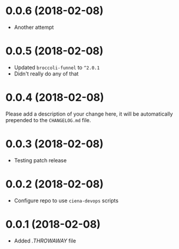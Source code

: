 # 0.0.6 (2018-02-08)
* Another attempt


# 0.0.5 (2018-02-08)
* Updated `broccoli-funnel` to `^2.0.1`
* Didn't really do any of that


# 0.0.4 (2018-02-08)
Please add a description of your change here, it will be automatically prepended to the `CHANGELOG.md` file.


# 0.0.3 (2018-02-08)
* Testing patch release

# 0.0.2 (2018-02-08)
* Configure repo to use `ciena-devops` scripts


# 0.0.1 (2018-02-08)
* Added _.THROWAWAY_ file



